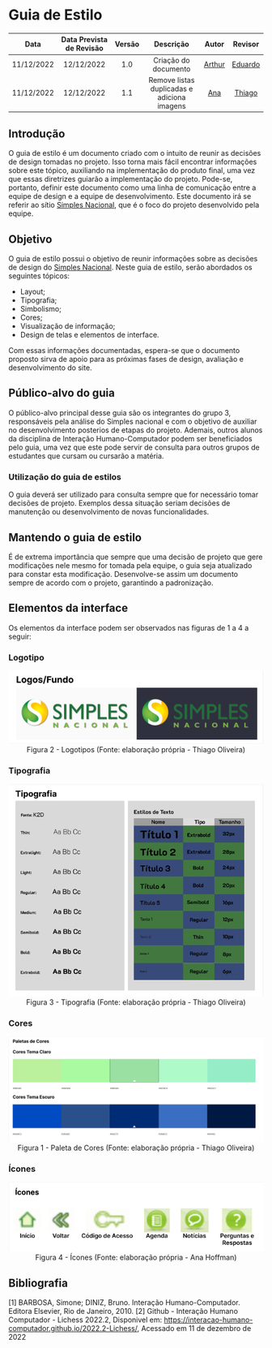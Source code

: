 # Guia de Estilo 

|Data|Data Prevista de Revisão|Versão|Descrição|Autor|Revisor|
| :----------: |:-----------:| :------: | :-----------: | :---------: |:---------: |
|11/12/2022|12/12/2022|1.0|Criação do documento| [Arthur](https://github.com/Eruel6)| [Eduardo](https://github.com/edudsan) |
|11/12/2022|12/12/2022|1.1|Remove listas duplicadas e adiciona imagens| [Ana](https://github.com/AnHoff)| [Thiago](https://github.com/Thiab394) |

## Introdução

O guia de estilo é um documento criado com o intuito de reunir as decisões de design tomadas no projeto. Isso torna mais fácil encontrar informações sobre este tópico, auxiliando na implementação do produto final, uma vez que essas diretrizes guiarão a implementação do projeto. Pode-se, portanto, definir este documento como uma linha de comunicação entre a equipe de design e a equipe de desenvolvimento. Este documento irá se referir ao sítio [Simples Nacional](http://www8.receita.fazenda.gov.br/SimplesNacional/), que é o foco do projeto desenvolvido pela equipe.

## Objetivo

O guia de estilo possui o objetivo de reunir informações sobre as decisões de design do [Simples Nacional](http://www8.receita.fazenda.gov.br/SimplesNacional/). Neste guia de estilo, serão abordados os seguintes tópicos: 

 - Layout;
 - Tipografia;
 - Simbolismo;
 - Cores;
 - Visualização de informação;
 - Design de telas e elementos de interface.

Com essas informações documentadas, espera-se que o documento proposto sirva de apoio para as próximas fases de design, avaliação e desenvolvimento do site.

## Público-alvo do guia

O público-alvo principal desse guia são os integrantes do grupo 3, responsáveis pela análise do Simples nacional e com o objetivo de auxiliar no desenvolvimento posterios de etapas do projeto. Ademais, outros alunos da disciplina de Interação Humano-Computador podem ser beneficiados pelo guia, uma vez que este pode servir de consulta para outros grupos de estudantes que cursam ou cursarão a matéria.

### Utilização do guia de estilos

O guia deverá ser utilizado para consulta sempre que for necessário tomar decisões de projeto. Exemplos dessa situação seriam decisões de manutenção ou desenvolvimento de novas funcionalidades.

## Mantendo o guia de estilo 

É de extrema importância que sempre que uma decisão de projeto que gere modificações nele mesmo for tomada pela equipe, o guia seja atualizado para constar esta modificação. Desenvolve-se assim um documento sempre de acordo com o projeto, garantindo a padronização.

## Elementos da interface

Os elementos da interface podem ser observados nas figuras de 1 a 4 a seguir:

### Logotipo

<center>

<img src="../../assets/estilo/logotipos.png">
<br>Figura 2 - Logotipos (Fonte: elaboração própria - Thiago Oliveira)

</center>

### Tipografia

<center>

<img src="../../assets/estilo/tipografia.png">
<br>Figura 3 - Tipografia (Fonte: elaboração própria - Thiago Oliveira)

</center>

### Cores

<center>

<img src="../../assets/estilo/cores.png">
<br>Figura 1 - Paleta de Cores (Fonte: elaboração própria - Thiago Oliveira)

</center>

### Ícones

<center>

<img src="../../assets/estilo/icones.png">
<br>Figura 4 - Ícones (Fonte: elaboração própria - Ana Hoffman)

</center>

## Bibliografia 

[1] BARBOSA, Simone; DINIZ, Bruno. Interação Humano-Computador. Editora Elsevier, Rio de Janeiro, 2010.
[2] Github - Interação Humano Computador - Lichess 2022.2, Disponivel em: https://interacao-humano-computador.github.io/2022.2-Lichess/, Acessado em 11 de dezembro de 2022
